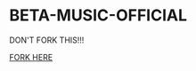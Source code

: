 # BETA-MUSIC-OFFICIAL

DON'T FORK THIS!!!

[FORK HERE](https://github.com/Teamyukki/YukkimusicBot/fork)         

